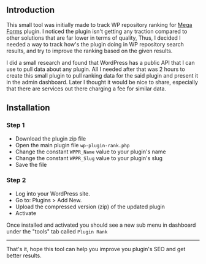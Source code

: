 ## Introduction
This small tool was initially made to track WP repository ranking for [Mega Forms](https://wordpress.org/plugins/mega-forms/) plugin. I noticed the plugin isn't getting any traction compared to other solutions that are far lower in terms of quality, Thus, I decided I needed a way to track how's the plugin doing in WP repository search results, and try to improve the ranking based on the given results.

I did a small research and found that WordPress has a public API that I can use to pull data about any plugin. All I needed after that was 2 hours to create this small plugin to pull ranking data for the said plugin and present it in the admin dashboard. Later I thought it would be nice to share, especially that there are services out there charging a fee for similar data.

## Installation

### Step 1
- Download the plugin zip file
- Open the main plugin file `wp-plugin-rank.php`
- Change the constant `WPPR_Name` value to your plugin's name
- Change the constant `WPPR_Slug` value to your plugin's slug
- Save the file

### Step 2
- Log into your WordPress site.
- Go to: Plugins > Add New.
- Upload the compressed version (zip) of the updated plugin
- Activate

Once installed and activated you should see a new sub menu in dashboard under the "tools" tab called `Plugin Rank`

____________________________________________________________

That's it, hope this tool can help you improve you plugin's SEO and get better results.